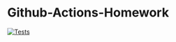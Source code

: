 # Github-Actions-Homework

[![Tests](https://github.com/mhristev/Github-Actions-Homework/workflows/python-app/badge.svg)](https://github.com/mhristev/Github-Actions-Homework/actions)
